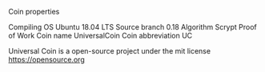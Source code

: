 Coin properties

Compiling OS Ubuntu 18.04 LTS
Source branch 0.18
Algorithm Scrypt Proof of Work
Coin name UniversalCoin
Coin abbreviation UC

Universal Coin is a open-source project under the mit license https://opensource.org 
